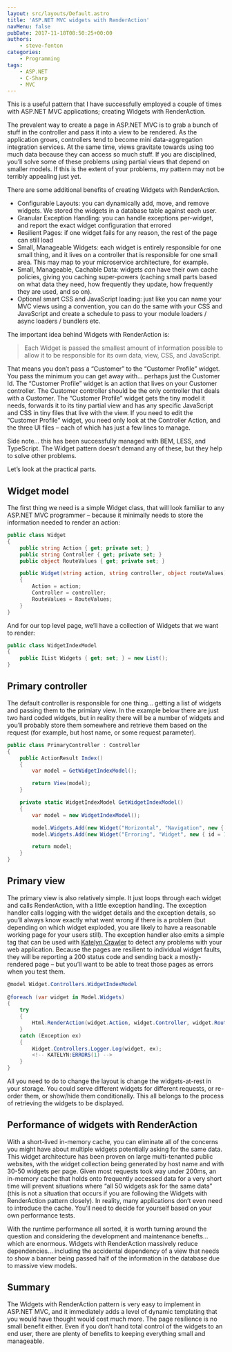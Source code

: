 ```yaml
---
layout: src/layouts/Default.astro
title: 'ASP.NET MVC widgets with RenderAction'
navMenu: false
pubDate: 2017-11-18T08:50:25+00:00
authors:
    - steve-fenton
categories:
    - Programming
tags:
    - ASP.NET
    - C-Sharp
    - MVC
---
```


This is a useful pattern that I have successfully employed a couple of times with ASP.NET MVC applications; creating Widgets with RenderAction.

The prevalent way to create a page in ASP.NET MVC is to grab a bunch of stuff in the controller and pass it into a view to be rendered. As the application grows, controllers tend to become mini data-aggregation integration services. At the same time, views gravitate towards using too much data because they can access so much stuff. If you are disciplined, you’ll solve some of these problems using partial views that depend on smaller models. If this is the extent of your problems, my pattern may not be terribly appealing just yet.

There are some additional benefits of creating Widgets with RenderAction.

- Configurable Layouts: you can dynamically add, move, and remove widgets. We stored the widgets in a database table against each user.
- Granular Exception Handling: you can handle exceptions per-widget, and report the exact widget configuration that errored
- Resilient Pages: if one widget fails for any reason, the rest of the page can still load
- Small, Manageable Widgets: each widget is entirely responsible for one small thing, and it lives on a controller that is responsible for one small area. This may map to your microservice architecture, for example.
- Small, Manageable, Cachable Data: widgets *can* have their own cache policies, giving you caching super-powers (caching small parts based on what data they need, how frequently they update, how frequently they are used, and so on).
- Optional smart CSS and JavaScript loading: just like you can name your MVC views using a convention, you can do the same with your CSS and JavaScript and create a schedule to pass to your module loaders / async loaders / bundlers etc.

The important idea behind Widgets with RenderAction is:

> Each Widget is passed the smallest amount of information possible to allow it to be responsible for its own data, view, CSS, and JavaScript.

That means you don’t pass a “Customer” to the “Customer Profile” widget. You pass the minimum you can get away with… perhaps just the Customer Id. The “Customer Profile” widget is an action that lives on your Customer controller. The Customer controller should be the only controller that deals with a Customer. The “Customer Profile” widget gets the tiny model it needs, forwards it to its tiny partial view and has any specific JavaScript and CSS in tiny files that live with the view. If you need to edit the “Customer Profile” widget, you need only look at the Controller Action, and the three UI files – each of which has just a few lines to manage.

Side note… this has been successfully managed with BEM, LESS, and TypeScript. The Widget pattern doesn’t demand any of these, but they help to solve other problems.

Let’s look at the practical parts.

## Widget model

The first thing we need is a simple Widget class, that will look familiar to any ASP.NET MVC programmer – because it minimally needs to store the information needed to render an action:

```csharp
public class Widget
{
    public string Action { get; private set; }
    public string Controller { get; private set; }
    public object RouteValues { get; private set; }

    public Widget(string action, string controller, object routeValues)
    {
        Action = action;
        Controller = controller;
        RouteValues = RouteValues;
    }
}
```

And for our top level page, we’ll have a collection of Widgets that we want to render:

```csharp
public class WidgetIndexModel
{
    public IList Widgets { get; set; } = new List();
}
```

## Primary controller

The default controller is responsible for one thing… getting a list of widgets and passing them to the primiary view. In the example below there are just two hard coded widgets, but in reality there will be a number of widgets and you’ll probably store them somewhere and retrieve them based on the request (for example, but host name, or some request parameter).

```csharp
public class PrimaryController : Controller
{
    public ActionResult Index()
    {
        var model = GetWidgetIndexModel();

        return View(model);
    }

    private static WidgetIndexModel GetWidgetIndexModel()
    {
        var model = new WidgetIndexModel();

        model.Widgets.Add(new Widget("Horizontal", "Navigation", new { id = 1 }));
        model.Widgets.Add(new Widget("Erroring", "Widget", new { id = 1 }));

        return model;
    }
}
```

## Primary view

The primary view is also relatively simple. It just loops through each widget and calls RenderAction, with a little exception handling. The exception handler calls logging with the widget details and the exception details, so you’ll always know exactly what went wrong if there is a problem (but depending on which widget exploded, you are likely to have a reasonable working page for your users still). The exception handler also emits a simple tag that can be used with [Katelyn Crawler](https://github.com/Steve-Fenton/Katelyn) to detect any problems with your web application. Because the pages are resilient to individual widget faults, they will be reporting a 200 status code and sending back a mostly-rendered page – but you’ll want to be able to treat those pages as errors when you test them.

```csharp
@model Widget.Controllers.WidgetIndexModel
    
@foreach (var widget in Model.Widgets)
{
    try
    {
        Html.RenderAction(widget.Action, widget.Controller, widget.RouteValues);
    }
    catch (Exception ex)
    {
        Widget.Controllers.Logger.Log(widget, ex);
        <!-- KATELYN:ERRORS(1) -->
    }
}
```

All you need to do to change the layout is change the widgets-at-rest in your storage. You could serve different widgets for different requests, or re-order them, or show/hide them conditionally. This all belongs to the process of retrieving the widgets to be displayed.

## Performance of widgets with RenderAction

With a short-lived in-memory cache, you can eliminate all of the concerns you might have about multiple widgets potentially asking for the same data. This widget architecture has been proven on large multi-tenanted public websites, with the widget collection being generated by host name and with 30-50 widgets per page. Given most requests took way under 200ms, an in-memory cache that holds onto frequently accessed data for a very short time will prevent situations where “all 50 widgets ask for the same data” (this is not a situation that occurs if you are following the Widgets with RenderAction pattern closely). In reality, many applications don’t even need to introduce the cache. You’ll need to decide for yourself based on your own performance tests.

With the runtime performance all sorted, it is worth turning around the question and considering the development and maintenance benefts… which are enormous. Widgets with RenderAction massively reduce dependencies… including the accidental dependency of a view that needs to show a banner being passed half of the information in the database due to massive view models.

## Summary

The Widgets with RenderAction pattern is very easy to implement in ASP.NET MVC, and it immediately adds a level of dynamic templating that you would have thought would cost much more. The page resilience is no small benefit either. Even if you don’t hand total control of the widgets to an end user, there are plenty of benefits to keeping everything small and manageable.